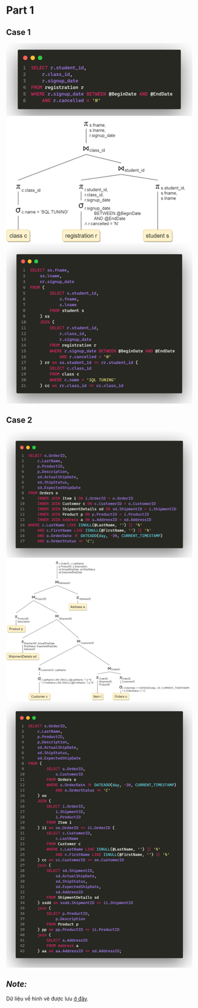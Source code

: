 # Part 1

## Case 1

<img src='./Picture1.png'/>

<img src='./Picture2.png'/>

<img src='./Picture3.png'/>

## Case 2

<img src='./Picture4.png'/>

<img src='./Picture12.png'/>

<img src='./Picture13.png'/>

## **_Note:_**

Dữ liệu về hình vẽ được lưu <a href='https://github.com/nguyenhuy158/diagrams'> ở đây</a>.
